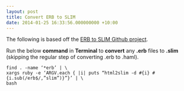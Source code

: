 ```yaml
---
layout: post
title: Convert ERB to SLIM
date: 2014-01-25 16:33:56.000000000 +10:00
---
```

The following is based off the [ERB to SLIM Github project](https://github.com/slim-template/slim/wiki/Template-Converters-ERB-to-SLIM "ERB to SLIM Github project").

Run the below **command** in **Terminal** to **convert** any **.erb** files to **.slim** (skipping the regular step of converting .erb to .haml).

```language-bash
find . -name ‘*erb’ | \
xargs ruby -e ‘ARGV.each { |i| puts “html2slim -d #{i} #{i.sub(/erb$/,”slim”)}”}’ | \
bash
```
